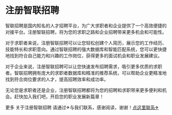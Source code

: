 # 注册智联招聘

智联招聘是国内知名的人才招聘平台，为广大求职者和企业提供了一个高效便捷的对接平台。注册智联招聘，将为您的求职之路和企业招聘带来更多机会和可能性。

对于求职者来说，注册智联招聘可以让您轻松创建个人简历，展示您的工作经历、技能特长和求职意向。通过智联招聘的强大数据库和智能匹配系统，您可以更快捷地找到符合自己能力和兴趣的工作岗位，获得更多的面试机会和职业发展建议。

对于企业来说，注册智联招聘可以让您快速发布招聘需求，吸引更多优质的求职者。智联招聘拥有庞大的求职者数据库和精准的推荐系统，可以帮助企业更精准地找到符合岗位要求的人才，提高招聘效率和成功率。

无论您是求职者还是企业，注册智联招聘都将为您的招聘和求职带来更多便利和机会。赶快加入我们吧，开启您的职业发展新篇章！

更多 关于注册智联招聘 请通过✈与我们联系，感谢阅读，谢谢！[点这里联系✈](https://acc.k02.cc)
